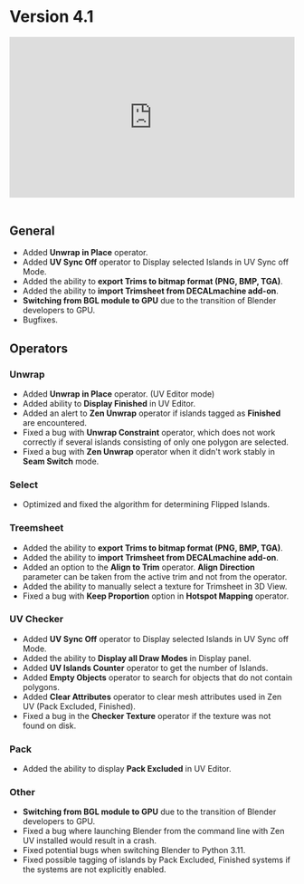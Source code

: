 # Version 4.1

<div style="position: relative; width: 100%; height: 0; padding-bottom: 56.25%;">
<iframe src="https://www.youtube.com/embed/jFcVmGnNOho" style="position: absolute; top: 0; left: 0; width: 100%; height: 100%;" allowfullscreen="" seamless="" frameborder="0"></iframe>
</div>
<br>

## General
- Added **Unwrap in Place** operator.
- Added **UV Sync Off** operator to Display selected Islands in UV Sync off Mode.
- Added the ability to **export Trims to bitmap format (PNG, BMP, TGA)**.
- Added the ability to **import Trimsheet from DECALmachine add-on**.
- **Switching from BGL module to GPU** due to the transition of Blender developers to GPU.
- Bugfixes.

## Operators

### Unwrap
- Added **Unwrap in Place** operator. (UV Editor mode)
- Added ability to **Display Finished** in UV Editor.
- Added an alert to **Zen Unwrap** operator if islands tagged as **Finished** are encountered.
- Fixed a bug with **Unwrap Constraint** operator, which does not work correctly if several islands consisting of only one polygon are selected.
- Fixed a bug with **Zen Unwrap** operator when it didn't work stably in **Seam Switch** mode.

### Select
- Optimized and fixed the algorithm for determining Flipped Islands.

### Treemsheet

- Added the ability to **export Trims to bitmap format (PNG, BMP, TGA)**.
- Added the ability to **import Trimsheet from DECALmachine add-on**.
- Added an option to the **Align to Trim** operator. **Align Direction** parameter can be taken from the active trim and not from the operator.
- Added the ability to manually select a texture for Trimsheet in 3D View.
- Fixed a bug with **Keep Proportion** option in **Hotspot Mapping** operator.

### UV Checker
- Added **UV Sync Off** operator to Display selected Islands in UV Sync off Mode.
- Added the ability to **Display all Draw Modes** in Display panel.
- Added **UV Islands Counter** operator to get the number of Islands.
- Added **Empty Objects** operator to search for objects that do not contain polygons.
- Added **Clear Attributes** operator to clear mesh attributes used in Zen UV (Pack Excluded, Finished).
- Fixed a bug in the **Checker Texture** operator if the texture was not found on disk.

### Pack
- Added the ability to display **Pack Excluded** in UV Editor.

### Other
- **Switching from BGL module to GPU** due to the transition of Blender developers to GPU.
- Fixed a bug where launching Blender from the command line with Zen UV installed would result in a crash.
- Fixed potential bugs when switching Blender to Python 3.11.
- Fixed possible tagging of islands by Pack Excluded, Finished systems if the systems are not explicitly enabled.